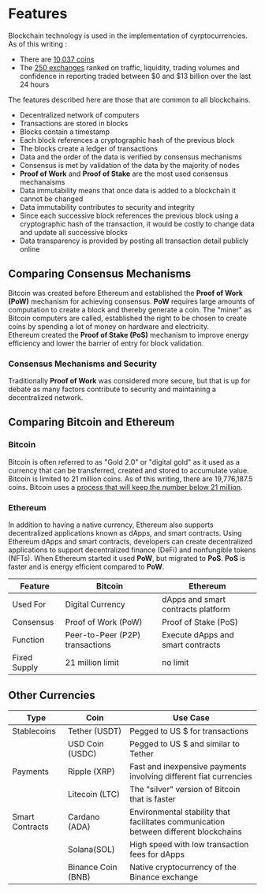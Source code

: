 # Features

Blockchain technology is used in the implementation of cyrptocurrencies.  As of this writing :

 * There are [10,037 coins](https://www.statista.com/statistics/863917/number-crypto-coins-tokens/)
 * The [250 exchanges](https://coinmarketcap.com/rankings/exchanges/) ranked on traffic, liquidity, trading volumes and confidence in reporting traded between $0 and $13 billion over the last 24 hours 
 
The features described here are those that are common to all blockchains.

* Decentralized network of computers
* Transactions are stored in blocks
* Blocks contain a timestamp
* Each block references a cryptographic hash of the previous block
* The blocks create a ledger of transactions
* Data and the order of the data is verified by consensus mechanisms 
* Consensus is met by validation of the data by the majority of nodes
* **Proof of Work** and **Proof of Stake** are the most used consensus mechanaisms
* Data immutability means that once data is added to a blockchain it cannot be changed
* Data immutability contributes to security and integrity
* Since each successive block references the previous block using a cryptographic hash of the transaction, it would be costly to change data and update all successive blocks
* Data transparency is provided by posting all transaction detail publicly online

## Comparing Consensus Mechanisms

Bitcoin was created before Ethereum and established the **Proof of Work (PoW)** mechanism for achieving consensus. **PoW** requires large amounts of computation to create a block and thereby generate a coin.  The "miner" as Bitcoin computers are called, established the right to be chosen to create coins by spending a lot of money on hardware and electricity.  
Ethereum created the **Proof of Stake (PoS)** mechanism to improve energy efficiency and lower the barrier of entry for block validation.

### Consensus Mechanisms and Security

Traditionally **Proof of Work** was considered more secure, but that is up for debate as many factors contribute to security and maintaining a decentralized network.

## Comparing Bitcoin and Ethereum

### Bitcoin

Bitcoin is often referred to as "Gold 2.0" or "digital gold" as it used as a currency that can be transferred, created and stored to accumulate value. Bitcoin is limited to 21 million coins.  As of this writing, there are 19,776,187.5 coins. Bitcoin uses a [process that will keep the number below 21 million](https://www.investopedia.com/tech/what-happens-bitcoin-after-21-million-mined/). 

### Ethereum

In addition to having a native currency, Ethereum also supports decentralized applications known as dApps, and smart contracts. Using Ethereum dApps and smart contracts, developers can create decentralized applications to support decentralized finance (DeFi) and nonfungible tokens (NFTs). 
When Ethereum started it used **PoW**, but migrated to **PoS**.  **PoS** is faster and is energy efficient compared to **PoW**.


| Feature | Bitcoin | Ethereum |
|---|---|---|
|Used For | Digital Currency | dApps and smart contracts platform|
|Consensus | Proof of Work (PoW)|Proof of Stake (PoS)|
|Function | Peer-to-Peer (P2P) transactions | Execute dApps and smart contracts|
|Fixed Supply| 21 million limit| no limit|



## Other Currencies

|Type|Coin|Use Case|
|---|---|---|
|Stablecoins|Tether (USDT)|Pegged to US $ for transactions|
||USD Coin (USDC)|Pegged to US $ and similar to Tether|
|Payments| Ripple (XRP) | Fast and inexpensive payments involving different fiat currencies|
||Litecoin (LTC) | The "silver" version of Bitcoin that is faster|
|Smart Contracts|Cardano (ADA)| Environmental stability that facilitates communication between different blockchains|
||Solana(SOL)| High speed with low transaction fees for dApps|
||Binance Coin (BNB) | Native cryptocurrency of the Binance exchange|






